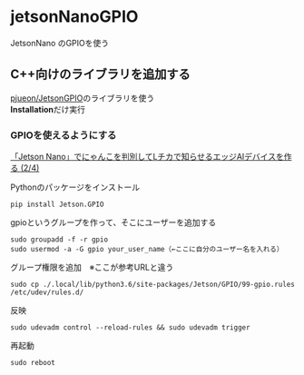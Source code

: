 # jetsonNanoGPIO
JetsonNano のGPIOを使う 

## C++向けのライブラリを追加する
[pjueon/JetsonGPIO](https://github.com/pjueon/JetsonGPIO)のライブラリを使う  
**Installation**だけ実行

### GPIOを使えるようにする
[「Jetson Nano」でにゃんこを判別してLチカで知らせるエッジAIデバイスを作る (2/4)](https://monoist.atmarkit.co.jp/mn/articles/1910/23/news038_2.html)

Pythonのパッケージをインストール
```
pip install Jetson.GPIO
```

gpioというグループを作って、そこにユーザーを追加する
```
sudo groupadd -f -r gpio
sudo usermod -a -G gpio your_user_name（←ここに自分のユーザー名を入れる）
```
グループ権限を追加　※ここが参考URLと違う
```
sudo cp ./.local/lib/python3.6/site-packages/Jetson/GPIO/99-gpio.rules /etc/udev/rules.d/
```
反映
```
sudo udevadm control --reload-rules && sudo udevadm trigger
```
再起動
```
sudo reboot
```
